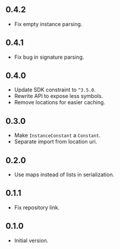 ## 0.4.2

- Fix empty instance parsing.

## 0.4.1

- Fix bug in signature parsing.

## 0.4.0

- Update SDK constraint to `^3.5.0`.
- Rewrite API to expose less symbols.
- Remove locations for easier caching.

## 0.3.0

- Make `InstanceConstant` a `Constant`.
- Separate import from location uri.

## 0.2.0

- Use maps instead of lists in serialization.

## 0.1.1

- Fix repository link.

## 0.1.0

- Initial version.
